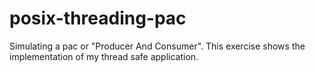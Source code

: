 # posix-threading-pac
Simulating a pac or "Producer And Consumer". This exercise shows the implementation of my thread safe application.
